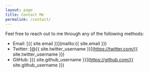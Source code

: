```yaml
---
layout: page
title: Contact Me
permalink: /contact/
---
```


Feel free to reach out to me through any of the following methods:

- Email: [{{ site.email }}](mailto:{{ site.email }})
- Twitter: [@{{ site.twitter_username }}](https://twitter.com/{{ site.twitter_username }})
- GitHub: [{{ site.github_username }}](https://github.com/{{ site.github_username }})

<!-- You can add a contact form here if desired -->
